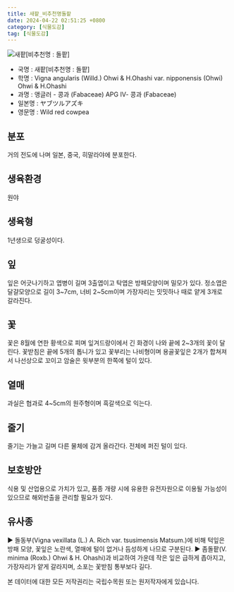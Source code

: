 ```yaml
---
title: 새팥_비추천명돌팥
date: 2024-04-22 02:51:25 +0800
category: [식물도감]
tag: [식물도감]
---
```




![새팥[비추천명 : 돌팥]](/fileUpload/plants/basic/Leguminosae/Vigna/12354/12354_20160808110529238files_th2.jpg)
- 국명 : 새팥[비추천명 : 돌팥]
- 학명 : Vigna angularis (Willd.) Ohwi & H.Ohashi var. nipponensis (Ohwi) Ohwi & H.Ohashi
- 과명 : 앵글러 - 콩과 (Fabaceae) APG Ⅳ- 콩과 (Fabaceae)
- 일본명 : ヤブツルアズキ
- 영문명 : Wild red cowpea


## 분포
거의 전도에 나며 일본, 중국, 히말라야에 분포한다.
## 생육환경
원야
## 생육형
1년생으로 덩굴성이다. 
## 잎
잎은 어긋나기하고 엽병이 길며 3출엽이고 탁엽은 방패모양이며 밀모가 있다. 정소엽은 달걀모양으로 길이 3~7cm, 너비 2~5cm이며 가장자리는 밋밋하나 때로 얕게 3개로 갈라진다.
## 꽃
꽃은 8월에 연한 황색으로 피며 잎겨드랑이에서 긴 화경이 나와 끝에 2~3개의 꽃이 달린다. 꽃받침은 끝에 5개의 톱니가 있고 꽃부리는 나비형이며 용골꽃잎은 2개가 합쳐져서 나선상으로 꼬이고 암술은 윗부분의 한쪽에 털이 있다.
## 열매
과실은 협과로 4~5cm의 원주형이며 흑갈색으로 익는다.
## 줄기
줄기는 가늘고 길며 다른 물체에 감겨 올라간다. 전체에 퍼진 털이 있다.
## 보호방안
식용 및 산업용으로 가치가 있고, 품종 개량 시에 유용한 유전자원으로 이용될 가능성이 있으므로 해외반출을 관리할 필요가 있다. 
## 유사종
▶ 돌동부(Vigna vexillata (L.) A. Rich var. tsusimensis Matsum.)에 비해 턱잎은 방패 모양, 꽃잎은 노란색, 열매에 털이 없거나 듬성하게 나므로 구분된다. ▶ 좀돌팥(V. minima (Roxb.) Ohwi & H. Ohashi)과 비교하여 가운데 작은 잎은 급하게 좁아지고, 가장자리가 얕게 갈라지며, 소포는 꽃받침 통부보다 길다.






본 데이터에 대한 모든 저작권리는 국립수목원 또는 원저작자에게 있습니다.
